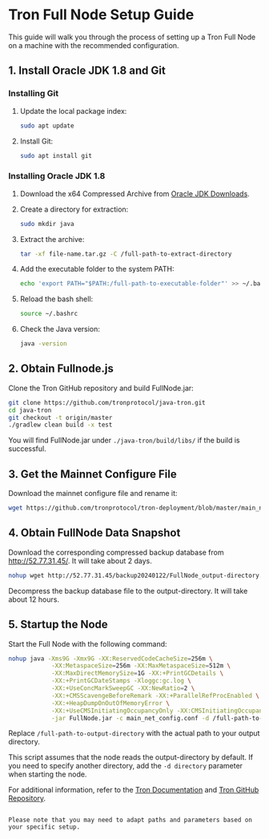 # Tron Full Node Setup Guide

This guide will walk you through the process of setting up a Tron Full Node on a machine with the recommended configuration.

## 1. Install Oracle JDK 1.8 and Git

### Installing Git

1. Update the local package index:
   ```bash
   sudo apt update
   ```

2. Install Git:
   ```bash
   sudo apt install git
   ```

### Installing Oracle JDK 1.8

1. Download the x64 Compressed Archive from [Oracle JDK Downloads](https://www.oracle.com/java/technologies/downloads/).

2. Create a directory for extraction:
   ```bash
   sudo mkdir java
   ```

3. Extract the archive:
   ```bash
   tar -xf file-name.tar.gz -C /full-path-to-extract-directory
   ```

4. Add the executable folder to the system PATH:
   ```bash
   echo 'export PATH="$PATH:/full-path-to-executable-folder"' >> ~/.bashrc
   ```

5. Reload the bash shell:
   ```bash
   source ~/.bashrc
   ```

6. Check the Java version:
   ```bash
   java -version
   ```

## 2. Obtain Fullnode.js

Clone the Tron GitHub repository and build FullNode.jar:

```bash
git clone https://github.com/tronprotocol/java-tron.git
cd java-tron
git checkout -t origin/master
./gradlew clean build -x test
```

You will find FullNode.jar under `./java-tron/build/libs/` if the build is successful.

## 3. Get the Mainnet Configure File

Download the mainnet configure file and rename it:

```bash
wget https://github.com/tronprotocol/tron-deployment/blob/master/main_net_config.conf?raw=true -O main_net_config.conf
```

## 4. Obtain FullNode Data Snapshot

Download the corresponding compressed backup database from http://52.77.31.45/. It will take about 2 days.

```bash
nohup wget http://52.77.31.45/backup20240122/FullNode_output-directory.tgz &
```

Decompress the backup database file to the output-directory. It will take about 12 hours.

## 5. Startup the Node

Start the Full Node with the following command:

```bash
nohup java -Xms9G -Xmx9G -XX:ReservedCodeCacheSize=256m \
            -XX:MetaspaceSize=256m -XX:MaxMetaspaceSize=512m \
            -XX:MaxDirectMemorySize=1G -XX:+PrintGCDetails \
            -XX:+PrintGCDateStamps -Xloggc:gc.log \
            -XX:+UseConcMarkSweepGC -XX:NewRatio=2 \
            -XX:+CMSScavengeBeforeRemark -XX:+ParallelRefProcEnabled \
            -XX:+HeapDumpOnOutOfMemoryError \
            -XX:+UseCMSInitiatingOccupancyOnly -XX:CMSInitiatingOccupancyFraction=70 \
            -jar FullNode.jar -c main_net_config.conf -d /full-path-to-output-directory >> start.log 2>&1 &
```

Replace `/full-path-to-output-directory` with the actual path to your output directory.

This script assumes that the node reads the output-directory by default. If you need to specify another directory, add the `-d directory` parameter when starting the node.

For additional information, refer to the [Tron Documentation](https://linux.how2shout.com/how-to-install-oracle-java-8-64-bit-ubuntu-22-04-20-04-lts/) and [Tron GitHub Repository](https://github.com/tronprotocol/java-tron).
```

Please note that you may need to adapt paths and parameters based on your specific setup.